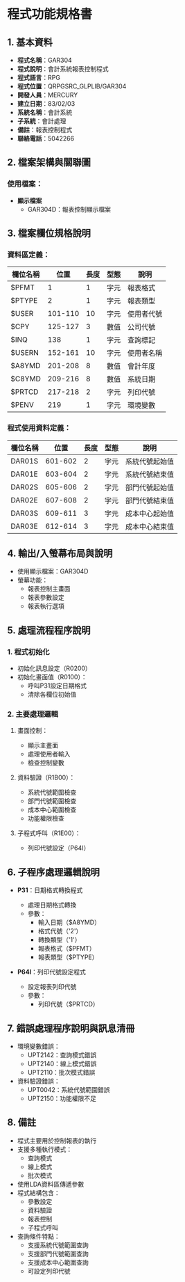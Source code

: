 # 程式功能規格書

## 1. 基本資料
- **程式名稱**：GAR304
- **程式說明**：會計系統報表控制程式
- **程式語言**：RPG
- **程式位置**：QRPGSRC_GLPLIB/GAR304
- **開發人員**：MERCURY
- **建立日期**：83/02/03
- **系統名稱**：會計系統
- **子系統**：會計處理
- **備註**：報表控制程式
- **聯絡電話**：5042266

## 2. 檔案架構與關聯圖
### 使用檔案：
- **顯示檔案**
  - GAR304D：報表控制顯示檔案

## 3. 檔案欄位規格說明
### 資料區定義：
| 欄位名稱 | 位置 | 長度 | 型態 | 說明 |
|---------|------|------|------|------|
| $PFMT | 1 | 1 | 字元 | 報表格式 |
| $PTYPE | 2 | 1 | 字元 | 報表類型 |
| $USER | 101-110 | 10 | 字元 | 使用者代號 |
| $CPY | 125-127 | 3 | 數值 | 公司代號 |
| $INQ | 138 | 1 | 字元 | 查詢標記 |
| $USERN | 152-161 | 10 | 字元 | 使用者名稱 |
| $A8YMD | 201-208 | 8 | 數值 | 會計年度 |
| $C8YMD | 209-216 | 8 | 數值 | 系統日期 |
| $PRTCD | 217-218 | 2 | 字元 | 列印代號 |
| $PENV | 219 | 1 | 字元 | 環境變數 |

### 程式使用資料定義：
| 欄位名稱 | 位置 | 長度 | 型態 | 說明 |
|---------|------|------|------|------|
| DAR01S | 601-602 | 2 | 字元 | 系統代號起始值 |
| DAR01E | 603-604 | 2 | 字元 | 系統代號結束值 |
| DAR02S | 605-606 | 2 | 字元 | 部門代號起始值 |
| DAR02E | 607-608 | 2 | 字元 | 部門代號結束值 |
| DAR03S | 609-611 | 3 | 字元 | 成本中心起始值 |
| DAR03E | 612-614 | 3 | 字元 | 成本中心結束值 |

## 4. 輸出/入螢幕布局與說明
- 使用顯示檔案：GAR304D
- 螢幕功能：
  * 報表控制主畫面
  * 報表參數設定
  * 報表執行選項

## 5. 處理流程程序說明
### 1. 程式初始化
- 初始化訊息設定（R0200）
- 初始化畫面值（R0100）：
  * 呼叫P31設定日期格式
  * 清除各欄位初始值

### 2. 主要處理邏輯
1. 畫面控制：
   - 顯示主畫面
   - 處理使用者輸入
   - 檢查控制變數

2. 資料驗證（R1B00）：
   - 系統代號範圍檢查
   - 部門代號範圍檢查
   - 成本中心範圍檢查
   - 功能權限檢查

3. 子程式呼叫（R1E00）：
   - 列印代號設定（P64I）

## 6. 子程序處理邏輯說明
- **P31**：日期格式轉換程式
  * 處理日期格式轉換
  * 參數：
    - 輸入日期（$A8YMD）
    - 格式代號（'2'）
    - 轉換類型（'1'）
    - 報表格式（$PFMT）
    - 報表類型（$PTYPE）

- **P64I**：列印代號設定程式
  * 設定報表列印代號
  * 參數：
    - 列印代號（$PRTCD）

## 7. 錯誤處理程序說明與訊息清冊
- 環境變數錯誤：
  * UPT2142：查詢模式錯誤
  * UPT2140：線上模式錯誤
  * UPT2110：批次模式錯誤
- 資料驗證錯誤：
  * UPT0042：系統代號範圍錯誤
  * UPT2150：功能權限不足

## 8. 備註
- 程式主要用於控制報表的執行
- 支援多種執行模式：
  * 查詢模式
  * 線上模式
  * 批次模式
- 使用LDA資料區傳遞參數
- 程式結構包含：
  * 參數設定
  * 資料驗證
  * 報表控制
  * 子程式呼叫
- 查詢條件特點：
  * 支援系統代號範圍查詢
  * 支援部門代號範圍查詢
  * 支援成本中心範圍查詢
  * 可設定列印代號 
